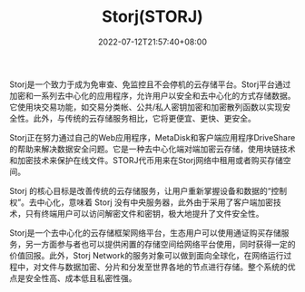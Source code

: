 ﻿---
weight: 
title: "Storj(STORJ)"
description: "Storj是一个致力于成为免审查、免监控且不会停机的云存储平台"
date: 2022-07-12T21:57:40+08:00
lastmod: 2022-07-12T16:45:40+08:00
draft: false
authors: ["浮尘"]
featuredImage: "storjstorj.webp"
link: "https://storj.io/"
tags: ["数字代币","Storj(STORJ)"]
categories: ["navigation"]
navigation: ["数字代币"]
lightgallery: true
toc: true
pinned: false
recommend: false
recommend1: false
---
Storj是一个致力于成为免审查、免监控且不会停机的云存储平台。Storj平台通过加密和一系列去中心化的应用程序，允许用户以安全和去中心化的方式存储数据。它使用块交易功能，如交易分类帐、公共/私人密钥加密和加密散列函数以实现安全性。此外，与传统的云存储服务相比，它将更便宜、更快、更安全。

Storj正在努力通过自己的Web应用程序，MetaDisk和客户端应用程序DriveShare的帮助来解决数据安全问题。它是一种去中心化端对端加密云存储，使用块链技术和加密技术来保护在线文件。STORJ代币用来在Storj网络中租用或者购买存储空间。

Storj 的核心目标是改善传统的云存储服务，让用户重新掌握设备和数据的“控制权”。去中心化，意味着 Storj 没有中央服务器，此外由于采用了客户端加密技术，只有终端用户可以访问解密文件和密钥，极大地提升了文件安全性。

Storj是一个去中心化的云存储框架网络平台，生态用户可以使用通证购买存储服务，另一方面参与者也可以提供闲置的存储空间给网络平台使用，同时获得一定的价值回报。此外，Storj Network的服务对象可以做到面向全球化，在网络运行过程中，对文件与数据加密、分片和分发至世界各地的节点进行存储。整个系统的优点是安全性高、成本低且私密性强。